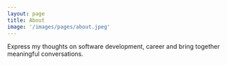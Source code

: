 ```yaml
---
layout: page
title: About
image: '/images/pages/about.jpeg'
---
```


Express my thoughts on software development, career and bring together meaningful conversations.